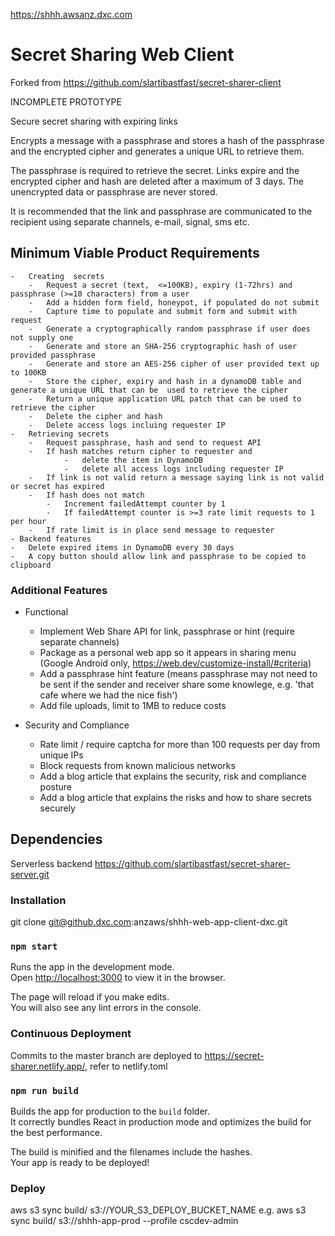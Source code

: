 https://shhh.awsanz.dxc.com

# Secret Sharing Web Client

Forked from https://github.com/slartibastfast/secret-sharer-client

INCOMPLETE PROTOTYPE

Secure secret sharing with expiring links

Encrypts a message with a passphrase and stores a hash of the passphrase and the encrypted cipher and generates a unique URL to retrieve them.

The passphrase is required to retrieve the secret. Links expire and the  encrypted cipher and hash are deleted after a maximum of 3 days. The unencrypted data or passphrase are never stored.

It is recommended that the link and passphrase are communicated to the recipient using separate channels, e-mail, signal, sms etc.


## Minimum Viable  Product Requirements
    -   Creating  secrets   
        -   Request a secret (text,  <=100KB), expiry (1-72hrs) and passphrase (>=10 characters) from a user
        -   Add a hidden form field, honeypot, if populated do not submit
        -   Capture time to populate and submit form and submit with request
        -   Generate a cryptographically random passphrase if user does not supply one
        -   Generate and store an SHA-256 cryptographic hash of user provided passphrase
        -   Generate and store an AES-256 cipher of user provided text up to 100KB
        -   Store the cipher, expiry and hash in a dynamoDB table and generate a unique URL that can be  used to retrieve the cipher
        -   Return a unique application URL patch that can be used to retrieve the cipher
        -   Delete the cipher and hash
        -   Delete access logs incluing requester IP
    -   Retrieving secrets
        -   Request passphrase, hash and send to request API
        -   If hash matches return cipher to requester and
                -   delete the item in DynamoDB
                -   delete all access logs including requester IP
        -   If link is not valid return a message saying link is not valid or secret has expired
        -   If hash does not match
            -   Increment failedAttempt counter by 1
            -   If failedAttempt counter is >=3 rate limit requests to 1 per hour
        -   If rate limit is in place send message to requester
    - Backend features
    -   Delete expired items in DynamoDB every 30 days
    -   A copy button should allow link and passphrase to be copied to clipboard

### Additional Features

-   Functional
    -   Implement Web Share API for link, passphrase or hint (require separate channels)
    -   Package as a personal web app so it appears in sharing menu (Google Android only, https://web.dev/customize-install/#criteria)
    -   Add a passphrase hint feature (means passphrase may not need to be sent if the sender and receiver share some knowlege, e.g. 'that cafe where we had the nice fish')
    -   Add file uploads, limit to 1MB to reduce costs
   
-   Security and Compliance
    -   Rate limit / require captcha for more than 100 requests per day from unique IPs
    -   Block requests from known malicious networks
    -   Add a blog article that explains the security, risk and compliance posture
    -   Add a blog article that explains the risks and how to share secrets securely

## Dependencies

Serverless backend https://github.com/slartibastfast/secret-sharer-server.git

### Installation

git clone git@github.dxc.com:anzaws/shhh-web-app-client-dxc.git

### `npm start`

Runs the app in the development mode.<br />
Open [http://localhost:3000](http://localhost:3000) to view it in the browser.

The page will reload if you make edits.<br />
You will also see any lint errors in the console.

### Continuous Deployment

Commits to the master branch are deployed to https://secret-sharer.netlify.app/, refer to netlify.toml


### `npm run build`

Builds the app for production to the `build` folder.<br />
It correctly bundles React in production mode and optimizes the build for the best performance.

The build is minified and the filenames include the hashes.<br />
Your app is ready to be deployed!

###  Deploy

aws s3 sync build/ s3://YOUR_S3_DEPLOY_BUCKET_NAME
e.g. aws s3 sync build/ s3://shhh-app-prod --profile  cscdev-admin 

